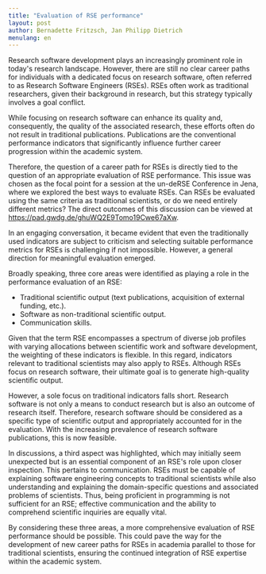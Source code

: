 ```yaml
---
title: "Evaluation of RSE performance"
layout: post
author: Bernadette Fritzsch, Jan Philipp Dietrich
menulang: en
---
```

Research software development plays an increasingly prominent role in today's research landscape. However, there are still no clear career paths for individuals with a dedicated focus on research software, often referred to as Research Software Engineers (RSEs). RSEs often work as traditional researchers, given their background in research, but this strategy typically involves a goal conflict.

While focusing on research software can enhance its quality and, consequently, the quality of the associated research, these efforts often do not result in traditional publications. Publications are the conventional performance indicators that significantly influence further career progression within the academic system.

Therefore, the question of a career path for RSEs is directly tied to the question of an appropriate evaluation of RSE performance. This issue was chosen as the focal point for a session at the un-deRSE Conference in Jena, where we explored the best ways to evaluate RSEs. Can RSEs be evaluated using the same criteria as traditional scientists, or do we need entirely different metrics? The direct outcomes of this discussion can be viewed at https://pad.gwdg.de/ghuWQ2E9Tomo19Cwe67aXw.

In an engaging conversation, it became evident that even the traditionally used indicators are subject to criticism and selecting suitable performance metrics for RSEs is challenging if not impossible. However, a general direction for meaningful evaluation emerged.

Broadly speaking, three core areas were identified as playing a role in the performance evaluation of an RSE:

* Traditional scientific output (text publications, acquisition of external funding, etc.).
* Software as non-traditional scientific output.
* Communication skills.

Given that the term RSE encompasses a spectrum of diverse job profiles with varying allocations between scientific work and software development, the weighting of these indicators is flexible. In this regard, indicators relevant to traditional scientists may also apply to RSEs. Although RSEs focus on research software, their ultimate goal is to generate high-quality scientific output.

However, a sole focus on traditional indicators falls short. Research software is not only a means to conduct research but is also an outcome of research itself. Therefore, research software should be considered as a specific type of scientific output and appropriately accounted for in the evaluation. With the increasing prevalence of research software publications, this is now feasible.

In discussions, a third aspect was highlighted, which may initially seem unexpected but is an essential component of an RSE's role upon closer inspection. This pertains to communication. RSEs must be capable of explaining software engineering concepts to traditional scientists while also understanding and explaining the domain-specific questions and associated problems of scientists. Thus, being proficient in programming is not sufficient for an RSE; effective communication and the ability to comprehend scientific inquiries are equally vital.

By considering these three areas, a more comprehensive evaluation of RSE performance should be possible. This could pave the way for the development of new career paths for RSEs in academia parallel to those for traditional scientists, ensuring the continued integration of RSE expertise within the academic system.
